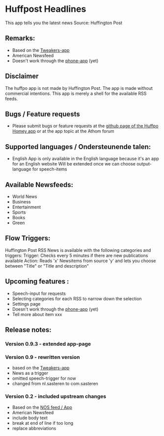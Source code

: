 # Huffpost Headlines
        
This app tells you the latest news
Source: Huffington Post

## Remarks:
* Based on the [Tweakers-app](https://github.com/lubbertkramer/net.tweakers.homey)
* American Newsfeed
* Doesn't work through the [phone-app](https://play.google.com/store/apps/details?id=com.athom.homey&hl=nl) (yet)
 
## Disclaimer
The huffpo app is not made by Huffington Post. The app is made without commercial intentions. 
This app is merely a shell for the available RSS feeds.

## Bugs / Feature requests
* Please submit bugs or feature requests at the [github page of the Huffpo Homey app](https://github.com/bvdbos/com.Sasteren.HuffPo-headlines) or at the app topic at the Athom forum

## Supported languages / Ondersteunende talen:
* English
App is only available in the English language because it's an app for an English website
Will be extended once we can choose output-language for speech-items

## Available Newsfeeds:
* World News
* Business
* Entertainment
* Sports
* Books
* Green

## Flow Triggers:
Huffington Post RSS News is available with the following categories and triggers:
Trigger: Checks every 5 minutes if there are new publications available
Action: Reads 'x' Newsitems from source 'y' and lets you choose between "Title" or "Title and description"

## Upcoming features :
* Speech-input for requests
* Selecting categories for each RSS to narrow down the selection
* Settings page
* Doesn't work through the [phone-app](https://play.google.com/store/apps/details?id=com.athom.homey&hl=nl) (yet)
* Tell more about item xxx

## Release notes:

### Version 0.9.3 - extended app-page

### Version 0.9 - rewritten version
* based on the [Tweakers-app](https://github.com/lubbertkramer/net.tweakers.homey)
* News as a trigger
* omitted speech-trigger for now
* changed from nl.sasteren to com.sasteren

### Version 0.2 - included upstream changes
* Based on the [NOS feed / App](https://github.com/kerkenit/nl.nos.newsheadlines)
* American Newsfeed
* include body text
* break at end of line if too long
* replace abbreviations